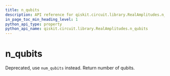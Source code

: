 ```yaml
---
title: n_qubits
description: API reference for qiskit.circuit.library.RealAmplitudes.n_qubits
in_page_toc_min_heading_level: 1
python_api_type: property
python_api_name: qiskit.circuit.library.RealAmplitudes.n_qubits
---
```


# n\_qubits

Deprecated, use `num_qubits` instead. Return number of qubits.

